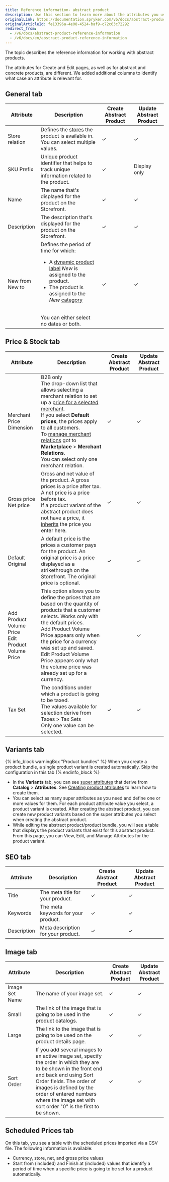 ```yaml
---
title: Reference information- abstract product
description: Use this section to learn more about the attributes you use when creating or updating abstract products in the Back Office.
originalLink: https://documentation.spryker.com/v6/docs/abstract-product-reference-information
originalArticleId: fe13396a-4e08-4524-baf9-c72c63c72292
redirect_from:
  - /v6/docs/abstract-product-reference-information
  - /v6/docs/en/abstract-product-reference-information
---
```


The topic describes the reference information for working with abstract products.

The attributes for Create and Edit pages, as well as for abstract and concrete products, are different. We added additional columns to identify what case an attribute is relevant for.

## General tab
| Attribute | Description | Create Abstract Product | Update Abstract Product |
| --- | --- | --- | --- |
| Store relation  | Defines the [stores](/docs/scos/dev/tutorials-and-howtos/202009.0/howtos/howto-set-up-multiple-stores.html) the product is available in.</br>You can select multiple values. | ✓ | ✓ |
| SKU Prefix | Unique product identifier that helps to track unique information related to the product. | ✓ | Display only |
| Name | The name that's displayed for the product on the Storefront. | ✓ |✓  |
| Description | The description that's displayed for the product on the Storefront. | ✓ | ✓ |
| New from</br>New to  | Defines the period of time for which: </br><ul><li>A [dynamic product label](/docs/scos/dev/features/202009.0/product-labels/product-labels-feature-overview.html) *New* is assigned to the product.</li><li>The product is assigned to the *New* [category](/docs/scos/dev/features/202009.0/category-management/category-management-feature-overview.html)</li></ul></br> You can either select no dates or both. | ✓ | ✓ |


## Price & Stock tab
| Attribute |Description | Create Abstract Product | Update Abstract Product |
| --- | --- | --- | --- |
|Merchant Price Dimension| B2B only</br>The drop-down list that allows selecting a merchant relation to set up a [price for a selected merchant](/docs/scos/dev/features/202009.0/merchant-custom-prices/merchant-custom-prices-feature-overview.html).</br>If you select **Default prices**, the prices apply to all customers.</br>To [manage merchant relations](/docs/scos/user/user-guides/202009.0/back-office-user-guide/marketplace/merchants-and-merchant-relations/managing-merchant-relations.html) got to **Marketplace** > **Merchant Relations**.</br>You can select only one merchant relation. |✓|✓|
| Gross price</br>Net price | Gross and net value of the product. A gross prices is a price after tax. A net price is a price  before tax.</br>If a product variant of the abstract product does not have a price, it [inherits](https://documentation.spryker.com/v6/docs/products-overview#product-information-inheritance) the price you enter here. | ✓ | ✓ |
|Default</br>Original| A default price is the prices a customer pays for the product. An original price is a price displayed as a strikethrough on the Storefront. The original price is optional. |✓|✓|
|Add Product Volume Price</br>Edit Product Volume Price| This option allows you to define the prices that are based on the quantity of products that a customer selects. Works only with the default prices.</br>Add Product Volume Price appears only when the price for a currency was set up and saved.</br>Edit Product Volume Price appears only what the volume price was already set up for a currency.||✓|
|Tax Set|The conditions under which a product is going to be taxed.</br>The values available for selection derive from Taxes > Tax Sets</br>Only one value can be selected.|✓|✓|


## Variants tab
{% info_block warningBox "Product bundles" %}
When you create a product bundle, a single product variant is created automatically. Skip the configuration in this tab
{% endinfo_block %}
* In the **Variants** tab, you can see [super attributes](https://documentation.spryker.com/v6/docs/products-overview#super-attributes) that derive from **Catalog** > **Attributes**. See [Creating product attributes](/docs/scos/user/user-guides/202009.0/back-office-user-guide/catalog/attributes/creating-product-attributes.html) to learn how to create them.
* You can select as many super attributes as you need and define one or more values for them. For each product attribute value you select, a product variant is created. After creating the abstract product, you can create new product variants based on the super attributes you select when creating the abstract product. 
* While editing the abstract product/product bundle, you will see a table that displays the product variants that exist for this abstract product. From this page, you can View, Edit, and Manage Attributes for the product variant.

## SEO tab
| Attribute |Description | Create Abstract Product | Update Abstract Product |
| --- | --- | --- | --- |
|Title|The meta title for your product.|✓|✓|
|Keywords|The meta keywords for your product.|✓|✓|
|Description|Meta description for your product.|✓|✓|


## Image tab
| Attribute |Description | Create Abstract Product | Update Abstract Product |
| --- | --- | --- | --- |
|Image Set Name|The name of your image set.|✓|✓|
|Small|The link of the image that is going to be used in the product catalogs.|✓|✓|
|Large|The link to the image that is going to be used on the product details page.|✓|✓|
|Sort Order|If you add several images to an active image set, specify the order in which they are to be shown in the front end and back end using Sort Order fields. The order of images is defined by the order of entered numbers where the image set with sort order "0" is the first to be shown.|✓|✓|


## Scheduled Prices tab
On this tab, you see a table with the scheduled prices imported via a CSV file. The following information is available:
* Currency, store, net, and gross price values
* Start from (included) and Finish at (included) values that identify a period of time when a specific price is going to be set for a product automatically.
